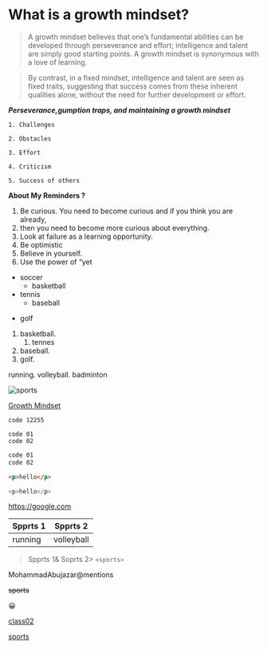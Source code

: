 # What is a growth mindset?

>A growth mindset believes that one’s fundamental abilities can be developed through perseverance and effort; intelligence and talent are simply good starting points. A growth mindset is synonymous with a love of learning.

>By contrast, in a fixed mindset, intelligence and talent are seen as fixed traits, suggesting that success comes from these inherent qualities alone, without the need for further development or effort.

***Perseverance,gumption traps, and maintaining a growth mindset***
```
1. Challenges

2. Obstacles

3. Effort

4. Criticism

5. Success of others
```
**About My Reminders ?**

1. Be curious. You need to become curious and if you think you are already,
2. then you need to become more curious about everything.
3. Look at failure as a learning opportunity.
4. Be optimistic
5. Believe in yourself. 
6. Use the power of “yet



* soccer
   + basketball
* tennis
   * baseball
- golf


1. basketball. 
   1. tennes
2. baseball.
3. golf.

running.
volleyball.
badminton


![sports](https://www.screwtheninetofive.com/wp-content/uploads/2020/01/Blog-Jan-9_-Featured.png)

[Growth Mindset](https://www.mindsetworks.com/science/)


` code 12255 `

```
code 01
code 02
```

``` css
code 01
code 02
```
``` html 
<p>hello</p>

```
``` javascript
<p>hello</p>

```
<https://google.com>

|Spprts 1|Spprts 2|
|--------|--------|
|running|volleyball|

>Spprts 1& Soprts 2>
`<sports>`

MohammadAbujazar@mentions

~~sports~~

:grinning:

[class02](class02.md)

[sports](classes/sports)
 